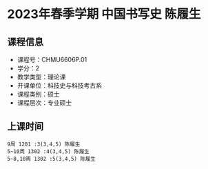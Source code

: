# 2023年春季学期 中国书写史 陈履生






## 课程信息

- 课程号：CHMU6606P.01
- 学分：2
- 教学类型：理论课
- 开课单位：科技史与科技考古系
- 课程类别：硕士
- 课程层次：专业硕士

## 上课时间

```
9周 1201 :3(3,4,5) 陈履生
5~10周 1302 :4(3,4,5) 陈履生
5~8,10周 1302 :5(3,4,5) 陈履生
```

